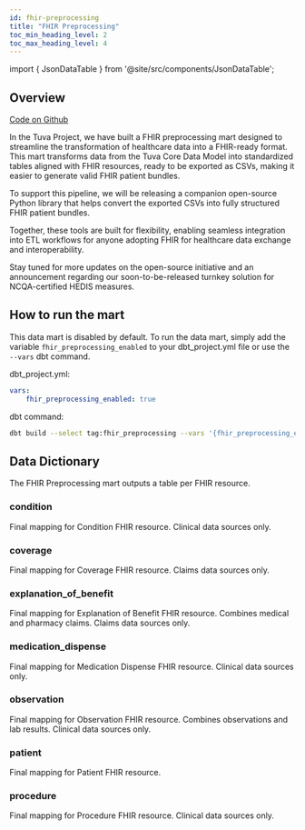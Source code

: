 ```yaml
---
id: fhir-preprocessing
title: "FHIR Preprocessing"
toc_min_heading_level: 2
toc_max_heading_level: 4
---
```


import { JsonDataTable } from '@site/src/components/JsonDataTable';

## Overview

[Code on Github](https://github.com/tuva-health/tuva/tree/main/models/fhir_preprocessing)

In the Tuva Project, we have built a FHIR preprocessing mart designed to streamline the transformation of healthcare data into a FHIR-ready format. This mart transforms data from the Tuva Core Data Model into standardized tables aligned with FHIR resources,
ready to be exported as CSVs, making it easier to generate valid FHIR patient bundles.

To support this pipeline, we will be releasing a companion open-source Python library that helps convert the exported CSVs into fully structured FHIR patient bundles.

Together, these tools are built for flexibility, enabling seamless integration into ETL workflows for anyone adopting FHIR for healthcare data exchange and interoperability.

Stay tuned for more updates on the open-source initiative and an announcement regarding our soon-to-be-released turnkey solution for NCQA-certified HEDIS measures.

## How to run the mart

This data mart is disabled by default. To run the data mart, simply add the variable `fhir_preprocessing_enabled` 
to your dbt_project.yml file or use the `--vars` dbt command.

dbt_project.yml:

```yaml
vars:
    fhir_preprocessing_enabled: true
```

dbt command:

```bash
dbt build --select tag:fhir_preprocessing --vars '{fhir_preprocessing_enabled: true}'
```

## Data Dictionary

The FHIR Preprocessing mart outputs a table per FHIR resource.

### condition

Final mapping for Condition FHIR resource. Clinical data sources only.

<JsonDataTable  jsonPath="nodes.model\.the_tuva_project\.fhir_preprocessing__condition.columns" />

### coverage

Final mapping for Coverage FHIR resource. Claims data sources only.

<JsonDataTable  jsonPath="nodes.model\.the_tuva_project\.fhir_preprocessing__coverage.columns" />

### explanation_of_benefit

Final mapping for Explanation of Benefit FHIR resource. Combines medical and pharmacy claims.
Claims data sources only.

<JsonDataTable  jsonPath="nodes.model\.the_tuva_project\.fhir_preprocessing__explanation_of_benefit.columns" />

### medication_dispense

Final mapping for Medication Dispense FHIR resource. Clinical data sources only.

<JsonDataTable  jsonPath="nodes.model\.the_tuva_project\.fhir_preprocessing__medication_dispense.columns" />

### observation

Final mapping for Observation FHIR resource. Combines observations and lab results. 
Clinical data sources only.

<JsonDataTable  jsonPath="nodes.model\.the_tuva_project\.fhir_preprocessing__observation.columns" />

### patient

Final mapping for Patient FHIR resource.

<JsonDataTable  jsonPath="nodes.model\.the_tuva_project\.fhir_preprocessing__patient.columns" />

### procedure

Final mapping for Procedure FHIR resource. Clinical data sources only.

<JsonDataTable  jsonPath="nodes.model\.the_tuva_project\.fhir_preprocessing__procedure.columns" />
